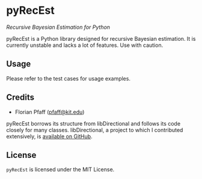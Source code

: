# pyRecEst

*Recursive Bayesian Estimation for Python*

pyRecEst is a Python library designed for recursive Bayesian estimation. It is currently unstable and lacks a lot of features. Use with caution.

## Usage

Please refer to the test cases for usage examples.

## Credits

- Florian Pfaff (pfaff@kit.edu)

pyRecEst borrows its structure from libDirectional and follows its code closely for many classes. libDirectional, a project to which I contributed extensively, is [available on GitHub](https://github.com/libDirectional).

## License
`pyRecEst` is licensed under the MIT License.
